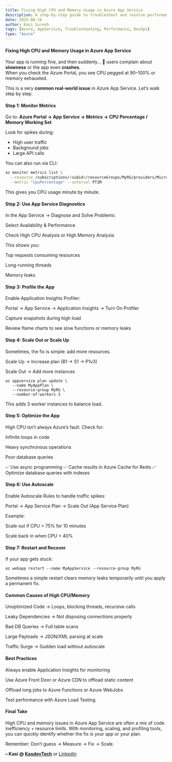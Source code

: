 ```yaml
---
title: Fixing High CPU and Memory Usage in Azure App Service
description: A step-by-step guide to troubleshoot and resolve performance issues in Azure App Service caused by high CPU or memory usage.
date: 2025-08-16
author: Kasi Suresh
tags: [Azure, AppService, Troubleshooting, Performance, DevOps]
type: "Azure"
---
```


#### Fixing High CPU and Memory Usage in Azure App Service

Your app is running fine, and then suddenly… 🚨 users complain about **slowness** or the app even **crashes**.  
When you check the Azure Portal, you see CPU pegged at 90–100% or memory exhausted.  

This is a very **common real-world issue** in Azure App Service. Let’s walk step by step.



#### Step 1: Monitor Metrics

Go to:
**Azure Portal → App Service → Metrics → CPU Percentage / Memory Working Set**

Look for spikes during:
- High user traffic
- Background jobs
- Large API calls

You can also run via CLI:

```bash
az monitor metrics list \
  --resource /subscriptions/<subid>/resourceGroups/MyRG/providers/Microsoft.Web/sites/MyAppService \
  --metric "CpuPercentage" --interval PT1M

  ```
This gives you CPU usage minute by minute.

#### Step 2: Use App Service Diagnostics
In the App Service → Diagnose and Solve Problems:

Select Availability & Performance

Check High CPU Analysis or High Memory Analysis

This shows you:

Top requests consuming resources

Long-running threads

Memory leaks

#### Step 3: Profile the App
Enable Application Insights Profiler:

Portal → App Service → Application Insights → Turn On Profiler

Capture snapshots during high load

Review flame charts to see slow functions or memory leaks

#### Step 4: Scale Out or Scale Up
Sometimes, the fix is simple: add more resources.

Scale Up → Increase plan (B1 → S1 → P1v3)

Scale Out → Add more instances

```
az appservice plan update \
   --name MyAppPlan \
   --resource-group MyRG \
   --number-of-workers 3
   ```
This adds 3 worker instances to balance load.

#### Step 5: Optimize the App
High CPU isn’t always Azure’s fault. Check for:

Infinite loops in code

Heavy synchronous operations

Poor database queries

✅ Use async programming
✅ Cache results in Azure Cache for Redis
✅ Optimize database queries with indexes

#### Step 6: Use Autoscale
Enable Autoscale Rules to handle traffic spikes:

Portal → App Service Plan → Scale Out (App Service Plan)

Example:

Scale out if CPU > 75% for 10 minutes

Scale back in when CPU < 40%

#### Step 7: Restart and Recover
If your app gets stuck:
```
az webapp restart --name MyAppService --resource-group MyRG
```
Sometimes a simple restart clears memory leaks temporarily until you apply a permanent fix.

#### Common Causes of High CPU/Memory

Unoptimized Code → Loops, blocking threads, recursive calls

Leaky Dependencies → Not disposing connections properly

Bad DB Queries → Full table scans

Large Payloads → JSON/XML parsing at scale

Traffic Surge → Sudden load without autoscale

#### Best Practices
Always enable Application Insights for monitoring

Use Azure Front Door or Azure CDN to offload static content

Offload long jobs to Azure Functions or Azure WebJobs

Test performance with Azure Load Testing

#### Final Take
High CPU and memory issues in Azure App Service are often a mix of code inefficiency + resource limits.
With monitoring, scaling, and profiling tools, you can quickly identify whether the fix is your app or your plan.

Remember: Don’t guess → Measure → Fix → Scale.

**– Kasi @ [KasdevTech](https://kasdevtech.com)** or [LinkedIn](https://www.linkedin.com/in/kasi-suresh-992675177/)
